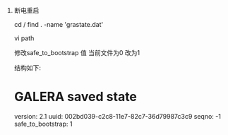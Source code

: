 1. 断电重启
     
     cd /
    find .  -name 'grastate.dat'

    vi  path

    修改safe_to_bootstrap 值 当前文件为0 改为1
    
    结构如下:

    # GALERA saved state
    version: 2.1
    uuid:    002bd039-c2c8-11e7-82c7-36d79987c3c9
    seqno:   -1
    safe_to_bootstrap: 1
